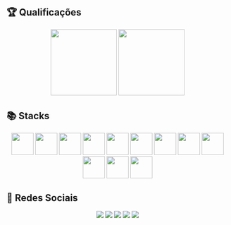 ## 🏆 Qualificações
<div align="center">
  <img height="150em" src="https://github-readme-stats.vercel.app/api?username=Rian-Freitas&show_icons=true&theme=radical&include_all_commits=true&count_private=true"/>
  <img height="150em" src="https://github-readme-stats.vercel.app/api/top-langs/?username=Rian-Freitas&layout=compact&langs_count=5&theme=radical"/>
</div>
  
## 📚 Stacks
  
<div align="center">
  <img height=50em src="https://cdn.jsdelivr.net/gh/devicons/devicon/icons/python/python-original-wordmark.svg" />
  <img height=50em src="https://cdn.jsdelivr.net/gh/devicons/devicon/icons/django/django-original.svg" />
  <img height=50em src="https://cdn.jsdelivr.net/gh/devicons/devicon/icons/r/r-original.svg" />
  <img height=50em src="https://cdn.jsdelivr.net/gh/devicons/devicon/icons/mongodb/mongodb-original-wordmark.svg" />
  <img height=50em src="https://cdn.jsdelivr.net/gh/devicons/devicon/icons/mysql/mysql-original-wordmark.svg" />
  <img height=50em src="https://cdn.jsdelivr.net/gh/devicons/devicon/icons/amazonwebservices/amazonwebservices-plain-wordmark.svg" />
  <img height=50em src="https://cdn.jsdelivr.net/gh/devicons/devicon/icons/javascript/javascript-original.svg" />
  <img height=50em src="https://cdn.jsdelivr.net/gh/devicons/devicon/icons/git/git-plain-wordmark.svg" />
  <img height=50em src="https://cdn.jsdelivr.net/gh/devicons/devicon/icons/bootstrap/bootstrap-original.svg" />
  <img height=50em src="https://cdn.jsdelivr.net/gh/devicons/devicon/icons/css3/css3-original.svg" />
  <img height=50em src="https://cdn.jsdelivr.net/gh/devicons/devicon/icons/html5/html5-original.svg" />
  <img height=50em src='https://selenium-python.readthedocs.io/_static/logo.png' />
</div>

## 💬 Redes Sociais

<div align="center"> 
  <a href="https://instagram.com/batata.freitas" target="_blank"><img src="https://img.shields.io/badge/-Instagram-%23E4405F?style=for-the-badge&logo=instagram&logoColor=white" target="_blank"></a>
  <a href = "mailto:rianfreitassilva@gmail.com"><img src="https://img.shields.io/badge/-Gmail-%23333?style=for-the-badge&logo=gmail&logoColor=white" target="_blank"></a>
  <a href="https://www.linkedin.com/in/rian-freitas-da-silva-5ba66418a/" target="_blank"><img src="https://img.shields.io/badge/-LinkedIn-%230077B5?style=for-the-badge&logo=linkedin&logoColor=white" target="_blank"></a> 
 	<a href="https://t.me/rian_freitas" target="_blank"><img src="https://img.shields.io/badge/Telegram-2CA5E0?style=for-the-badge&logo=telegram&logoColor=white" target="_blank"></a>
  <a href="https://discordapp.com/users/432627765590753301" target="_blank"><img src="https://img.shields.io/badge/Discord-7289DA?style=for-the-badge&logo=discord&logoColor=white" target="_blank"></a>
 </div>
